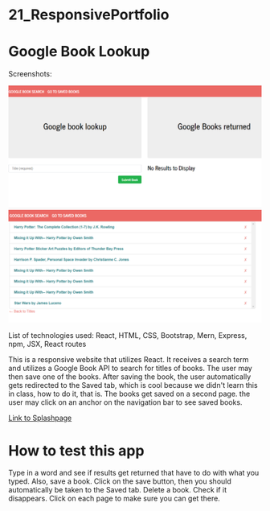 # 21_ResponsivePortfolio

# Google Book Lookup

Screenshots:

![Screenshot of splash page](https://github.com/MarioThompson0010/21_GoogleBooksSearch/blob/master/assets/splashscreen.PNG)
![Screenshot of saved stuff](https://github.com/MarioThompson0010/21_GoogleBooksSearch/blob/master/assets/savedStuff.PNG)

List of technologies used: React, HTML, CSS, Bootstrap, Mern, Express, npm, JSX, React routes

This is a responsive website that utilizes React.  It receives a search term and utilizes a Google Book API to search for titles of books. The user may then save one of the books. After saving the book, the user automatically gets redirected to the Saved tab, which is cool because we didn't learn this in class, how to do it, that is.  The books get saved on a second page.  the user may click on an anchor on the navigation bar to see saved books. 

[Link to Splashpage](https://googlebooksearch21.herokuapp.com/)

# How to test this app

Type in a word and see if results get returned that have to do with what you typed.  Also, save a book. Click on the save button, then you should automatically be taken to the Saved tab.  Delete a book. Check if it disappears.  Click on each page to make sure you can get there.